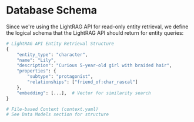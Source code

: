 # Database Schema

Since we're using the LightRAG API for read-only entity retrieval, we define the logical schema that the LightRAG API should return for entity queries:

```python
# LightRAG API Entity Retrieval Structure
{
    "entity_type": "character",
    "name": "Lily",
    "description": "Curious 5-year-old girl with braided hair",
    "properties": {
        "subtype": "protagonist",
        "relationships": ["friend_of:char_rascal"]
    },
    "embedding": [...],  # Vector for similarity search
}

# File-based Context (context.yaml)
# See Data Models section for structure
```
